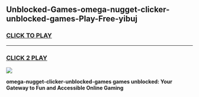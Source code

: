 
## Unblocked-Games-omega-nugget-clicker-unblocked-games-Play-Free-yibuj
<h3>
<a href="https://premium76.site?title=omega-nugget-clicker-unblocked-games&ref=09A">CLICK TO PLAY</a></h3>
<hr>

<h3>
<a href="https://premium76.site?title=omega-nugget-clicker-unblocked-games&ref=09A">CLICK 2 PLAY</a>
  
</h3>

<a href="https://premium76.site?title=omega-nugget-clicker-unblocked-games&ref=09A"><img src="https://clearcache.store/games.png"></a>


**omega-nugget-clicker-unblocked-games games unblocked: Your Gateway to Fun and Accessible Online Gaming**

